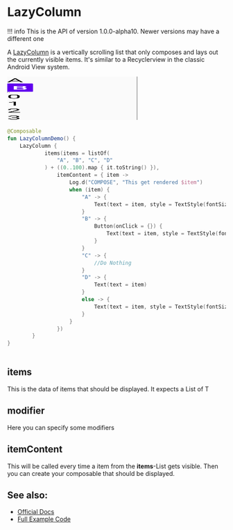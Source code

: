 # LazyColumn

!!! info
    This is the API of version 1.0.0-alpha10. Newer versions may have a different one
    
A [LazyColumn](https://developer.android.com/reference/kotlin/androidx/compose/foundation/lazy/package-summary#lazycolumn) is a vertically scrolling list that only composes and lays out the currently visible items.
It's similar to a Recyclerview in the classic Android View system.

<p align="left">
  <img src ="../../images/foundation/lazycolumnitems.png" height=100 width=300 />
</p>

```kotlin
@Composable
fun LazyColumnDemo() {
    LazyColumn {
            items(items = listOf(
                "A", "B", "C", "D"
            ) + ((0..100).map { it.toString() }),
                itemContent = { item ->
                    Log.d("COMPOSE", "This get rendered $item")
                    when (item) {
                        "A" -> {
                            Text(text = item, style = TextStyle(fontSize = 80.sp))
                        }
                        "B" -> {
                            Button(onClick = {}) {
                                Text(text = item, style = TextStyle(fontSize = 80.sp))
                            }
                        }
                        "C" -> {
                            //Do Nothing
                        }
                        "D" -> {
                            Text(text = item)
                        }
                        else -> {
                            Text(text = item, style = TextStyle(fontSize = 80.sp))
                        }
                    }
                })
        }
}



```


## items
This is the data of items that should be displayed. It expects a List of T

## modifier
Here you can specify some modifiers

## itemContent
This will be called every time a item from the **items**-List gets visible.
Then you can create your composable that should be displayed.  

## See also:
* [Official Docs](https://developer.android.com/reference/kotlin/androidx/compose/foundation/lazy/package-summary#lazycolumn)
* [Full Example Code](https://github.com/Foso/Jetpack-Compose-Playground/blob/master/mysamples/src/main/java/de/jensklingenberg/jetpackcomposeplayground/mysamples/github/foundation/LazyColumnForDemo.kt
)

